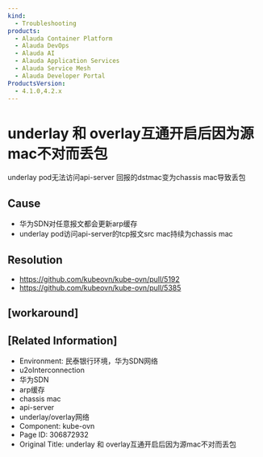 ```yaml
---
kind:
  - Troubleshooting
products:
  - Alauda Container Platform
  - Alauda DevOps
  - Alauda AI
  - Alauda Application Services
  - Alauda Service Mesh
  - Alauda Developer Portal
ProductsVersion:
  - 4.1.0,4.2.x
---
```

<!-- A type of document that involves encountering a fault, diagnosing it, performing root cause analysis, and providing solutions. -->

# underlay 和 overlay互通开启后因为源mac不对而丢包

underlay pod无法访问api-server 回报的dstmac变为chassis mac导致丢包

## Cause
- 华为SDN对任意报文都会更新arp缓存
- underlay pod访问api-server的tcp报文src mac持续为chassis mac

## Resolution
- https://github.com/kubeovn/kube-ovn/pull/5192
- https://github.com/kubeovn/kube-ovn/pull/5385

## [workaround]

## [Related Information]
- Environment: 民泰银行环境，华为SDN网络
- u2oInterconnection
- 华为SDN
- arp缓存
- chassis mac
- api-server
- underlay/overlay网络
- Component: kube-ovn
- Page ID: 306872932
- Original Title: underlay 和 overlay互通开启后因为源mac不对而丢包

